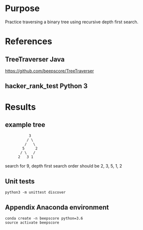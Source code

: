 # Purpose
Practice traversing a binary tree using recursive depth first search.

# References

## TreeTraverser Java
https://github.com/beepscore/TreeTraverser

## hacker_rank_test Python 3

# Results
## example tree
               3
              / \
             /   \
            5     2
           / \   /
          2   3 1

search for 9, depth first
search order should be 2, 3, 5, 1, 2

## Unit tests

    python3 -m unittest discover

## Appendix Anaconda environment

    conda create -n beepscore python=3.6
    source activate beepscore
